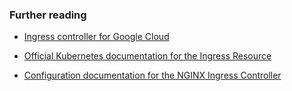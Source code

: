 ### Further reading

* [Ingress controller for Google Cloud](https://github.com/kubernetes/ingress-gce)

* [Official Kubernetes documentation for the Ingress Resource](http://kubernetes.io/docs/user-guide/ingress/)
* [Configuration documentation for the NGINX Ingress Controller](https://github.com/kubernetes/ingress/blob/master/controllers/nginx/configuration.md)
